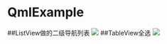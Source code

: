 # QmlExample
##ListView做的二级导航列表
![](https://github.com/bairutai/QmlExample/blob/master/QmlListNavigation/listNavigation.gif)
##TableView全选
![](https://github.com/bairutai/QmlExample/blob/master/QmlTableViewSelectAll/selectall.git)
